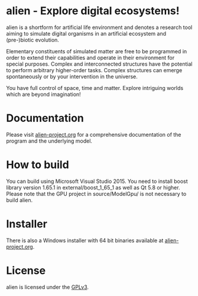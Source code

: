 alien - Explore digital ecosystems!
===================================
alien is a shortform for artificial life environment and denotes a research tool aiming to simulate digital organisms in an artificial ecosystem and (pre-)biotic evolution.

Elementary constituents of simulated matter are free to be programmed in order to extend their capabilities and operate in their environment for special purposes.
Complex and interconnected structures have the potential to perform arbitrary higher-order tasks. Complex structures can emerge spontaneously or by your intervention in the universe.

You have full control of space, time and matter. Explore intriguing worlds which are beyond imagination!

Documentation
=============
Please visit [alien-project.org](https://alien-project.org/documentation.html) for a comprehensive documentation of the program and the underlying model.

How to build
============
You can build using Microsoft Visual Studio 2015. You need to install boost library version 1.65.1 in external/boost_1_65_1 as well as Qt 5.8 or higher.
Please note that the GPU project in source/ModelGpu/ is not necessary to build alien.

Installer
=========
There is also a Windows installer with 64 bit binaries available at [alien-project.org](https://alien-project.org/download.html).

License
=======
alien is licensed under the [GPLv3](source/gpl.txt).